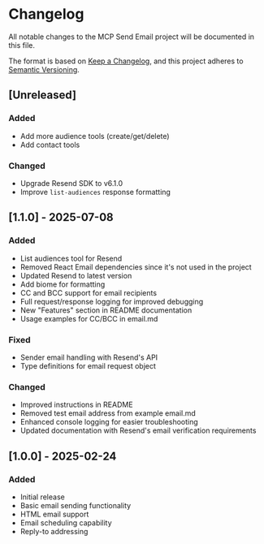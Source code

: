 # Changelog

All notable changes to the MCP Send Email project will be documented in this file.

The format is based on [Keep a Changelog](https://keepachangelog.com/en/1.0.0/),
and this project adheres to [Semantic Versioning](https://semver.org/spec/v2.0.0.html).

## [Unreleased]

### Added

- Add more audience tools (create/get/delete)
- Add contact tools

### Changed

- Upgrade Resend SDK to v6.1.0
- Improve `list-audiences` response formatting

## [1.1.0] - 2025-07-08

### Added

- List audiences tool for Resend
- Removed React Email dependencies since it's not used in the project
- Updated Resend to latest version
- Add biome for formatting
- CC and BCC support for email recipients
- Full request/response logging for improved debugging
- New "Features" section in README documentation
- Usage examples for CC/BCC in email.md

### Fixed

- Sender email handling with Resend's API
- Type definitions for email request object

### Changed

- Improved instructions in README
- Removed test email address from example email.md
- Enhanced console logging for easier troubleshooting
- Updated documentation with Resend's email verification requirements

## [1.0.0] - 2025-02-24

### Added

- Initial release
- Basic email sending functionality
- HTML email support
- Email scheduling capability
- Reply-to addressing
